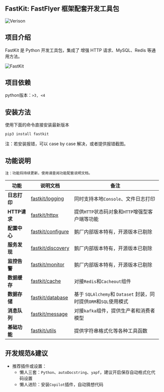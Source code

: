 ## FastKit: FastFlyer 框架配套开发工具包
![Verison](fastkit/static/Python-3.6.8+-icon.svg)

## 项目介绍
FastKit 是 Python 开发工具包，集成了 增强 HTTP 请求、MySQL、Redis 等通用方法。

![FastKit](fastkit/static/logo.png)

## 项目依赖
python版本：`>3, <4`

## 安装方法
使用下面的命令直接安装最新版本
```shell
pip3 install fastkit
```

注：若安装报错，可以 case by case 解决，或者提供报错截图。

## 功能说明

`注：功能将持续更新，使用请查阅功能配套说明文档。`

| **功能**          | **说明文档**                            | **备注**                                    
|-------------------|-----------------------------------------|---------------------------------------------
| **日志打印**      | [fastkit/logging](fastkit/logging)      | 同时支持本地`Console`、文件日志打印                                  
| **HTTP请求**      | [fastkit/httpx](fastkit/httpx)          | 提供`HTTP`状态码对象和`HTTP`增强型客户端等功能
| **配置中心**      | [fastkit/configure](fastkit/configure)  | 鹅厂内部版本特有，开源版本已剔除     
| **服务发现**      | [fastkit/discovery](fastkit/discovery)  | 鹅厂内部版本特有，开源版本已剔除        
| **监控告警**      | [fastkit/monitor](fastkit/monitor)      | 鹅厂内部版本特有，开源版本已剔除                      
| **数据缓存**      | [fastkit/cache](fastkit/cache)          | 对接`Redis`和`Cacheout`组件                                      
| **数据存储**      | [fastkit/database](fastkit/database)    | 基于 `SQLAlchemy`和 `Dataset` 封装，同时提供`ORM`和`SQL`使用模式                  
| **消息队列**      | [fastkit/message](fastkit/message)      | 对接`kafka`组件，提供生产者和消费者模型                      
| **基础功能**      | [fastkit/utils](fastkit/utils)          | 提供字符串格式化等各种工具函数  


## 开发规范&建议

- 推荐插件或设置：
    - 懒人三套：`Python`、`autoDocstring`、`yapf`，建议开启保存自动格式化代码设置
    - 懒人进阶：安装`Copilot`插件，自动猜想代码

